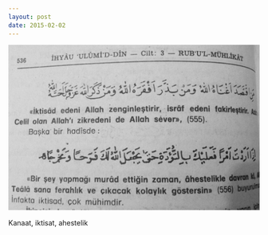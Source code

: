 ```yaml
---
layout: post
date: 2015-02-02
---
```


![](/images/tumblr_nj4k3mtpnu1u3gx2to1_1280.jpg)

Kanaat, iktisat, ahestelik
